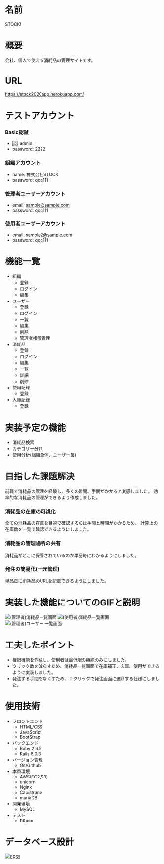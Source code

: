 # 名前
STOCK!

# 概要
会社、個人で使える消耗品の管理サイトです。

# URL
https://stock2020app.herokuapp.com/

# テストアカウント
### Basic認証
* 🆔: admin
* password: 2222
### 組織アカウント
* name: 株式会社STOCK
* password: qqq111
### 管理者ユーザーアカウント
* email: sample@sample.com
* password: qqq111
### 使用者ユーザーアカウント
* email: sample2@sample.com
* password: qqq111

# 機能一覧
* 組織
  * 登録
  * ログイン
  * 編集
* ユーザー
  * 登録
  * ログイン
  * 一覧
  * 編集
  * 削除
  * 管理者権限管理
* 消耗品
  * 登録
  * ログイン
  * 編集
  * 一覧
  * 詳細
  * 削除
* 使用記録
  * 登録
* 入庫記録
  * 登録

# 実装予定の機能
  * 消耗品検索
  * カテゴリー分け
  * 使用分析(組織全体、ユーザー毎)

# 目指した課題解決
前職で消耗品の管理を経験し、多くの時間、手間がかかると実感しました。
効率的な消耗品の管理ができるよう作成しました。
### 消耗品の在庫の可視化
全ての消耗品の在庫を目視で確認するのは手間と時間がかかるため、
計算上の在庫数を一覧で確認できるようにしました。
### 消耗品の管理場所の共有
消耗品がどこに保管されているのか単品毎にわかるようにしました。
### 発注の簡易化(一元管理)
単品毎に消耗品のURLを記載できるようにしました。


# 実装した機能についてのGIFと説明
![(管理者)消耗品一覧画面](https://user-images.githubusercontent.com/72071661/100399854-b6ccc480-3097-11eb-9eed-50d70739dc8b.png)
![(使用者)消耗品一覧画面](https://user-images.githubusercontent.com/72071661/100399894-df54be80-3097-11eb-8616-16a9058b7173.png)
![(管理者)ユーザー 一覧画面](https://user-images.githubusercontent.com/72071661/100399922-00b5aa80-3098-11eb-9944-88349f1a2d9c.png)

# 工夫したポイント
* 権限機能を作成し、使用者は最低限の機能のみにしました。
* クリック数を減らすため、消耗品一覧画面で在庫補正、入庫、使用ができるように実装しました。
* 発注する手間をなくすため、１クリックで発注画面に遷移する仕様にしました。

# 使用技術
* フロントエンド
  * HTML/CSS
  * JavaScript
  * BootStrap
* バックエンド
  * Ruby 2.6.5
  * Rails 6.0.3
* バージョン管理
  * Git/Github
* 本番環境
  * AWS(EC2,S3)
  * unicorn
  * Nginx
  * Capistrano
  * mariaDB
* 開発環境
  * MySQL
* テスト
  * RSpec

# データベース設計
![ER図](https://user-images.githubusercontent.com/72071661/100399961-29d63b00-3098-11eb-9090-013350bb6ddd.png)


